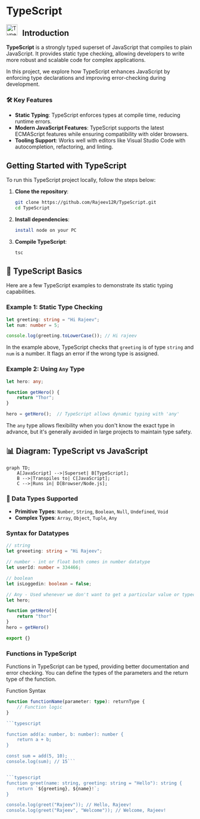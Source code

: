 # TypeScript

<img align="left" alt="TypeScript" width="30px" style="padding-right:10px;" src="https://cdn.jsdelivr.net/gh/devicons/devicon/icons/typescript/typescript-plain.svg" />


## Introduction

**TypeScript** is a strongly typed superset of JavaScript that compiles to plain JavaScript. It provides static type checking, allowing developers to write more robust and scalable code for complex applications.

In this project, we explore how TypeScript enhances JavaScript by enforcing type declarations and improving error-checking during development.

### 🛠️ Key Features

- **Static Typing**: TypeScript enforces types at compile time, reducing runtime errors.
- **Modern JavaScript Features**: TypeScript supports the latest ECMAScript features while ensuring compatibility with older browsers.
- **Tooling Support**: Works well with editors like Visual Studio Code with autocompletion, refactoring, and linting.

## Getting Started with TypeScript

To run this TypeScript project locally, follow the steps below:

1. **Clone the repository**:
   ```bash
   git clone https://github.com/Rajeev12R/TypeScript.git
   cd TypeScript
   ```

2. **Install dependencies**:
   ```bash
   install node on your PC
   ```

3. **Compile TypeScript**:
   ```bash
   tsc
   ```


## 📝 TypeScript Basics

Here are a few TypeScript examples to demonstrate its static typing capabilities.

### Example 1: Static Type Checking

```typescript
let greeting: string = "Hi Rajeev";
let num: number = 5;

console.log(greeting.toLowerCase()); // Hi rajeev
```

In the example above, TypeScript checks that `greeting` is of type `string` and `num` is a number. It flags an error if the wrong type is assigned.

### Example 2: Using `Any` Type

```typescript
let hero: any;

function getHero() {
    return "Thor";
}

hero = getHero();  // TypeScript allows dynamic typing with 'any'
```

The `any` type allows flexibility when you don't know the exact type in advance, but it's generally avoided in large projects to maintain type safety.

## 📊 Diagram: TypeScript vs JavaScript

```mermaid
graph TD;
    A[JavaScript] -->|Superset| B[TypeScript];
    B -->|Transpiles to| C[JavaScript];
    C -->|Runs in| D[Browser/Node.js];
```

### 🧩 Data Types Supported

- **Primitive Types**: `Number`, `String`, `Boolean`, `Null`, `Undefined`, `Void`
- **Complex Types**: `Array`, `Object`, `Tuple`, `Any`

### Syntax for Datatypes

```typescript
// string 
let greeeting: string = "Hi Rajeev";

// number - int or float both comes in number datatype
let userId: number = 334466;

// boolean
let isLoggedin: boolean = false;

// Any - Used whenever we don't want to get a particular value or typechecking error
let hero;

function getHero(){
    return "thor"
}
hero = getHero()

export {}
```

### Functions in TypeScript
Functions in TypeScript can be typed, providing better documentation and error checking. You can define the types of the parameters and the return type of the function.

Function Syntax
```typescript
function functionName(parameter: type): returnType {
    // Function logic
}

```typescript

function add(a: number, b: number): number {
    return a + b;
}

const sum = add(5, 10);
console.log(sum); // 15```


```typescript
function greet(name: string, greeting: string = "Hello"): string {
    return `${greeting}, ${name}!`;
}

console.log(greet("Rajeev")); // Hello, Rajeev!
console.log(greet("Rajeev", "Welcome")); // Welcome, Rajeev!
```